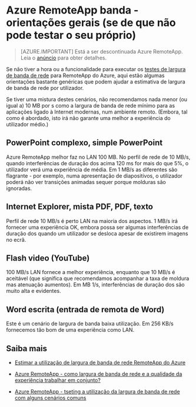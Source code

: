 <properties 
    pageTitle="Azure RemoteApp banda - orientações gerais | Microsoft Azure"
    description="Compreenda a algumas linhas de orientação de largura de banda de rede básica para o seu coleções RemoteApp do Azure e apps."
    services="remoteapp"
    documentationCenter="" 
    authors="lizap" 
    manager="mbaldwin" />

<tags 
    ms.service="remoteapp" 
    ms.workload="compute" 
    ms.tgt_pltfrm="na" 
    ms.devlang="na" 
    ms.topic="article" 
    ms.date="08/15/2016" 
    ms.author="elizapo" />
    
# <a name="azure-remoteapp-network-bandwidth---general-guidelines-if-you-cant-test-your-own"></a>Azure RemoteApp banda - orientações gerais (se de que não pode testar o seu próprio)

> [AZURE.IMPORTANT]
> Está a ser descontinuada Azure RemoteApp. Leia o [anúncio](https://go.microsoft.com/fwlink/?linkid=821148) para obter detalhes.

Se não tiver a hora ou a funcionalidade para executar os [testes de largura de banda de rede](remoteapp-bandwidthtests.md) para RemoteApp do Azure, aqui estão algumas orientações bastante genéricas que podem ajudar a estimativa de largura de banda de rede por utilizador.

Se tiver uma mistura destes cenários, não recomendamos nada menor (ou igual a) 10 MB por s como a largura de banda de rede mínimo para as aplicações ligado à Internet modernas, num ambiente remoto. (Embora, tal como é abordado, isto irá não garante uma melhor a experiência do utilizador médio.)

## <a name="complex-powerpoint-simple-powerpoint"></a>PowerPoint complexo, simple PowerPoint

Azure RemoteApp melhor faz no LAN 100 MB. No perfil de rede de 10 MB/s, quando interferências de duração dos acima 120 ms for mais do que 5%, o utilizador verá uma experiência de média. Em 1 MB/s as diferentes são flagrante - por exemplo, numa apresentação de diapositivos, o utilizador poderá não ver transições animadas sequer porque molduras são ignoradas.

## <a name="internet-explorer-mixed-pdf-pdf-text"></a>Internet Explorer, mista PDF, PDF, texto

Perfil de rede 10 MB/s é perto LAN na maioria dos aspectos. 1 MB/s irá fornecer uma experiência OK, embora possa ser algumas interferências de duração dos quando um utilizador se desloca apesar de existirem imagens no ecrã.

## <a name="flash-video-youtube"></a>Flash video (YouTube)

100 MB/s LAN fornece a melhor experiência, enquanto que 10 MB/s é aceitável (que significa que recomendamos acompanhar a taxa de moldura mas atenuação aumentos). Em MB 1/s, interferências de duração dos são muito alta e evidentes.

## <a name="word-typing-word-remote-input"></a>Word escrita (entrada de remota de Word)
Este é um cenário de largura de banda baixa utilização. Em 256 KB/s fornecemos tão bom de uma experiência como LAN.

## <a name="learn-more"></a>Saiba mais
- [Estimar a utilização de largura de banda de rede RemoteApp do Azure](remoteapp-bandwidth.md)

- [Azure RemoteApp - como largura de banda de rede e a qualidade da experiência trabalhar em conjunto?](remoteapp-bandwidthexperience.md)

- [Azure RemoteApp - tseting a utilização da largura de banda de rede com alguns cenários comuns](remoteapp-bandwidthtests.md)
